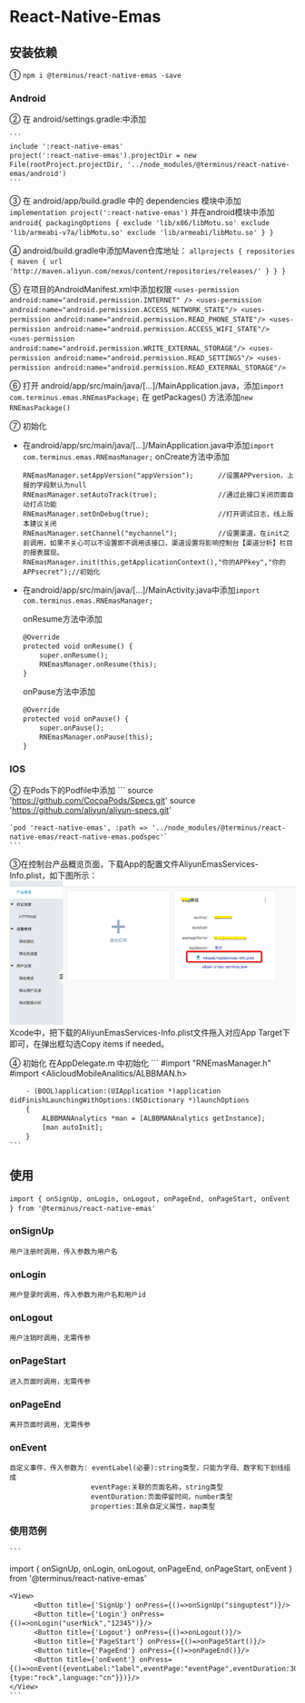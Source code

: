 # React-Native-Emas

## 安装依赖

  ① ` npm i @terminus/react-native-emas -save `

### Android

  ② 在 android/settings.gradle:中添加

    ```
    include ':react-native-emas'
    project(':react-native-emas').projectDir = new File(rootProject.projectDir, '../node_modules/@terminus/react-native-emas/android')
    ``` 
  ③ 在 android/app/build.gradle 中的 dependencies 模块中添加
    `implementation project(':react-native-emas')`
    并在android模块中添加
    ```
    android{
      packagingOptions {
        exclude 'lib/x86/libMotu.so'
        exclude 'lib/armeabi-v7a/libMotu.so'
        exclude 'lib/armeabi/libMotu.so'
      }
    }
    ```
    

  ④ android/build.gradle中添加Maven仓库地址：
    ```
    allprojects {
        repositories {
            maven {
                url 'http://maven.aliyun.com/nexus/content/repositories/releases/'
            }
        }
    }
    ```

  ⑤ 在项目的AndroidManifest.xml中添加权限
    ```
    <uses-permission android:name="android.permission.INTERNET" />
    <uses-permission android:name="android.permission.ACCESS_NETWORK_STATE"/>
    <uses-permission android:name="android.permission.READ_PHONE_STATE"/>
    <uses-permission android:name="android.permission.ACCESS_WIFI_STATE"/>
    <uses-permission android:name="android.permission.WRITE_EXTERNAL_STORAGE"/>
    <uses-permission android:name="android.permission.READ_SETTINGS"/>
    <uses-permission android:name="android.permission.READ_EXTERNAL_STORAGE"/>
    ```

  ⑥ 打开 android/app/src/main/java/[...]/MainApplication.java，添加`import com.terminus.emas.RNEmasPackage;`
    在 getPackages() 方法添加`new RNEmasPackage()`

  ⑦ 初始化 
  * 在android/app/src/main/java/[...]/MainApplication.java中添加`import com.terminus.emas.RNEmasManager;`
    onCreate方法中添加
    ```
    RNEmasManager.setAppVersion("appVersion");      //设置APPversion，上报的字段默认为null
    RNEmasManager.setAutoTrack(true);               //通过此接口关闭页面自动打点功能
    RNEmasManager.setOnDebug(true);                 //打开调试日志，线上版本建议关闭
    RNEmasManager.setChannel("mychannel");          //设置渠道，在init之前调用，如果不关心可以不设置即不调用该接口，渠道设置将影响控制台【渠道分析】栏目的报表展现。
    RNEmasManager.init(this,getApplicationContext(),"你的APPkey","你的APPsecret");//初始化

    ```

  * 在android/app/src/main/java/[...]/MainActivity.java中添加`import com.terminus.emas.RNEmasManager;`

    onResume方法中添加
    ```
    @Override
    protected void onResume() {
        super.onResume();
        RNEmasManager.onResume(this);
    }
    ```

    onPause方法中添加
    ```
    @Override
    protected void onPause() {
        super.onPause();
        RNEmasManager.onPause(this);
    }
    ```


### IOS
  ② 在Pods下的Podfile中添加
    ```
    source 'https://github.com/CocoaPods/Specs.git'
    source 'https://github.com/aliyun/aliyun-specs.git'

    `pod 'react-native-emas', :path => '../node_modules/@terminus/react-native-emas/react-native-emas.podspec'`
    ```


  ③在控制台产品概览页面，下载App的配置文件AliyunEmasServices-Info.plist，如下图所示：
  ![](./image/AliyunEmasInfoplist.png)
  Xcode中，把下载的AliyunEmasServices-Info.plist文件拖入对应App Target下即可，在弹出框勾选Copy items if needed。

  ④ 初始化
    在AppDelegate.m 中初始化
    ```
        #import "RNEmasManager.h"
        #import <AlicloudMobileAnalitics/ALBBMAN.h>

        - (BOOL)application:(UIApplication *)application didFinishLaunchingWithOptions:(NSDictionary *)launchOptions
        {
            ALBBMANAnalytics *man = [ALBBMANAnalytics getInstance];
            [man autoInit];
        }
    ```





## 使用

  `import { onSignUp, onLogin, onLogout, onPageEnd, onPageStart, onEvent } from '@terminus/react-native-emas'`

### onSignUp
    用户注册时调用，传入参数为用户名

### onLogin
    用户登录时调用，传入参数为用户名和用户id

### onLogout
    用户注销时调用，无需传参

### onPageStart
    进入页面时调用，无需传参

### onPageEnd
    离开页面时调用，无需传参

### onEvent
    自定义事件，传入参数为: eventLabel(必要):string类型，只能为字母、数字和下划线组成
                        eventPage:关联的页面名称，string类型
                        eventDuration:页面停留时间，number类型
                        properties:其余自定义属性，map类型

### 使用范例
    ```
  import { onSignUp, onLogin, onLogout, onPageEnd, onPageStart, onEvent } from '@terminus/react-native-emas'

    <View>
          <Button title={'SignUp'} onPress={()=>onSignUp("singuptest")}/>
          <Button title={'Login'} onPress={()=>onLogin("userNick","12345")}/>
          <Button title={'Logout'} onPress={()=>onLogout()}/>
          <Button title={'PageStart'} onPress={()=>onPageStart()}/>
          <Button title={'PageEnd'} onPress={()=>onPageEnd()}/>
          <Button title={'onEvent'} onPress={()=>onEvent({eventLabel:"label",eventPage:"eventPage",eventDuration:300,properties:{type:"rock",language:"cn"}})}/>
    </View>
    ```